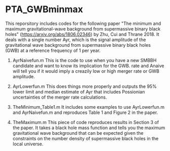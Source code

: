 # PTA_GWBminmax

This reporsitory includes codes for the following paper "The minimum and maximum gravitational-wave background from supermassive binary black holes" (https://arxiv.org/abs/1806.02346) by Zhu, Cui and Thrane 2018. It deals with a single number Ayr, which is the signal amplitude of the gravitational wave background from supermassive binary black holes (GWB) at a reference frequency of 1 per year.

1. AyrNaivefun.m
This is the code to use when you have a new SMBBH candidate and want to know its implication for the GWB. rate and Anaive will tell you if it would imply a creazily low or high merger rate or GWB amplitude.

2. AyrLowerfun.m
This does things more properly and outputs the 95% lower limit and median estimate of Ayr that includes Possionian uncertainties of the merger rate calculations.

3. TheMinimum_Table1.m
It includes some examples to use AyrLowerfun.m and AyrNaivefun.m and reproduces Table 1 and Figure 2 in the paper.

4. TheMaximum.m
This piece of code reproduces results in Section 3 of the paper. It takes a black hole mass function and tells you the maximum gravitational wave background that can be expected given the constraints on the number density of supermassive black holes in the local universe.

